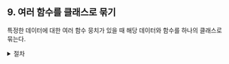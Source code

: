 ## 9. 여러 함수를 클래스로 묶기

특정한 데이터에 대한 여러 함수 뭉치가 있을 때 해당 데이터와 함수를 하나의 클래스로 묶는다.

<details>
<summary>절차</summary>

1. 해당 데이터를 먼저 캡슐화한다. <br />
2. 해당 데이터를 사용하는 함수들을 클래스로 옮긴다.

</details>
